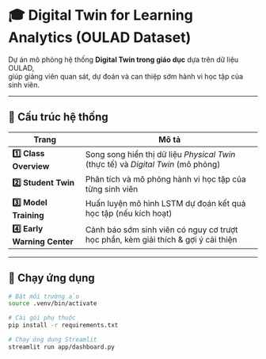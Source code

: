# 🎓 Digital Twin for Learning Analytics (OULAD Dataset)

Dự án mô phỏng hệ thống **Digital Twin trong giáo dục** dựa trên dữ liệu OULAD,  
giúp giảng viên quan sát, dự đoán và can thiệp sớm hành vi học tập của sinh viên.

---

## 🚀 Cấu trúc hệ thống

| Trang | Mô tả |
|-------|-------|
| **1️⃣ Class Overview** | Song song hiển thị dữ liệu *Physical Twin* (thực tế) và *Digital Twin* (mô phỏng) |
| **2️⃣ Student Twin** | Phân tích và mô phỏng hành vi học tập của từng sinh viên |
| **3️⃣ Model Training** | Huấn luyện mô hình LSTM dự đoán kết quả học tập (nếu kích hoạt) |
| **4️⃣ Early Warning Center** | Cảnh báo sớm sinh viên có nguy cơ trượt học phần, kèm giải thích & gợi ý cải thiện |

---

## 🧩 Chạy ứng dụng

```bash
# Bật môi trường ảo
source .venv/bin/activate

# Cài gói phụ thuộc
pip install -r requirements.txt

# Chạy ứng dụng Streamlit
streamlit run app/dashboard.py
